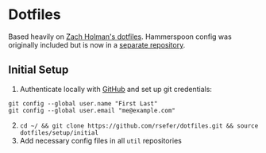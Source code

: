 # Dotfiles

Based heavily on [Zach Holman's dotfiles](https://github.com/holman/dotfiles). Hammerspoon config was originally included but is now in a [separate repository](https://github.com/rsefer/hammerspoon-config).

## Initial Setup

1. Authenticate locally with [GitHub](https://help.github.com/articles/connecting-to-github-with-ssh/) and set up git credentials:
```
git config --global user.name "First Last"
git config --global user.email "me@example.com"
```
2. `cd ~/ && git clone https://github.com/rsefer/dotfiles.git && source dotfiles/setup/initial`
3. Add necessary config files in all `util` repositories
